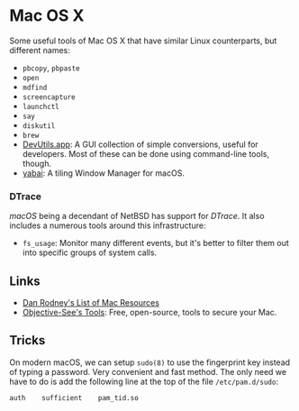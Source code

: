 Mac OS X
========

Some useful tools of Mac OS X that have similar Linux counterparts,
but different names:

 - `pbcopy`, `pbpaste`
 - `open`
 - `mdfind`
 - `screencapture`
 - `launchctl`
 - `say`
 - `diskutil`
 - `brew`
 - [DevUtils.app](https://devutils.app/):
   A GUI collection of simple conversions, useful for developers.
   Most of these can be done using command-line tools, though.
 - [yabai](https://github.com/koekeishiya/yabai):
   A tiling Window Manager for macOS.

### DTrace ###

_macOS_ being a decendant of NetBSD has support for _DTrace_.
It also includes a numerous tools around this infrastructure:

 - `fs_usage`:
    Monitor many different events, but it's better to filter them out into
    specific groups of system calls.


Links
-----

 - [Dan Rodney's List of Mac Resources][1]
 - [Objective-See's Tools](https://objective-see.org/tools.html):
   Free, open-source, tools to secure your Mac.


Tricks
------

On modern macOS, we can setup `sudo(8)` to use the fingerprint key instead of
typing a password.  Very convenient and fast method.  The only need we have to
do is add the following line at the top of the file `/etc/pam.d/sudo`:

    auth    sufficient    pam_tid.so


[1]: http://www.danrodney.com/mac/
